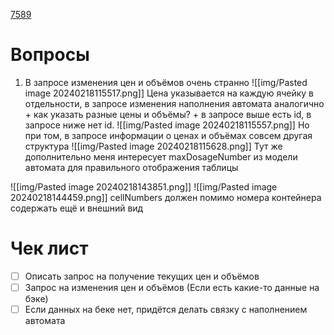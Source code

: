 [7589](https://sheykertekh.bitrix24.ru/workgroups/group/85/tasks/task/view/7589/)
# Вопросы
1. В запросе изменения цен и объёмов очень странно
   ![[img/Pasted image 20240218115517.png]]
   Цена указывается на каждую ячейку в отдельности, в запросе изменения наполнения автомата аналогично + как указать разные цены и объёмы? + в запросе выше есть id, в запросе ниже нет id.
   ![[img/Pasted image 20240218115557.png]]
Но при том, в запросе информации о ценах и объёмах совсем другая структура
![[img/Pasted image 20240218115628.png]]
Тут же дополнительно меня интересует maxDosageNumber из модели автомата для правильного отображения таблицы

![[img/Pasted image 20240218143851.png]]
![[img/Pasted image 20240218144459.png]]
cellNumbers должен помимо номера контейнера содержать ещё и внешний вид
# Чек лист
- [ ] Описать запрос на получение текущих цен и объёмов
- [ ] Запрос на изменения цен и объёмов (Если есть какие-то данные на бэке)
- [ ] Если данных на беке нет, придётся делать связку с наполнением автомата